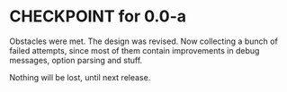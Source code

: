CHECKPOINT for 0.0-a
====================

Obstacles were met. The design was revised. Now collecting a bunch of failed
attempts, since most of them contain improvements in debug messages, option
parsing and stuff.

Nothing will be lost, until next release.
